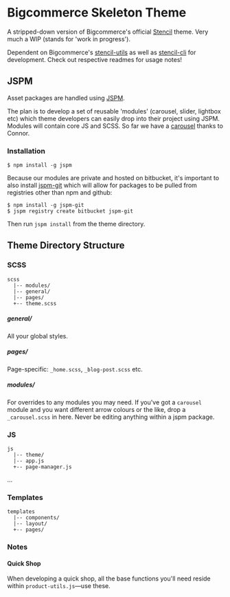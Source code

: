 
# Bigcommerce Skeleton Theme

A stripped-down version of Bigcommerce's official [Stencil](https://github.com/bigcommerce/stencil) theme. Very much a WIP (stands for 'work in progress').

Dependent on Bigcommerce's [stencil-utils](https://github.com/bigcommerce/stencil-utils) as well as [stencil-cli](https://github.com/bigcommerce/stencil-cli) for development. Check out respective readmes for usage notes!


## JSPM

Asset packages are handled using [JSPM](http://jspm.io/).

The plan is to develop a set of reusable 'modules' (carousel, slider, lightbox etc) which theme developers can easily drop into their project using JSPM. Modules will contain core JS and SCSS. So far we have a [carousel](https://bitbucket.org/pixelunion/bc-carousel) thanks to Connor.

### Installation

```
$ npm install -g jspm
```

Because our modules are private and hosted on bitbucket, it's important to also install [jspm-git](https://www.npmjs.com/package/jspm-git) which will allow for packages to be pulled from registries other than npm and github:

```
$ npm install -g jspm-git
$ jspm registry create bitbucket jspm-git
```

Then run `jspm install` from the theme directory.

## Theme Directory Structure

### SCSS
```
scss
  |-- modules/
  |-- general/
  |-- pages/
  +-- theme.scss

```

##### general/
All your global styles.

##### pages/
Page-specific: `_home.scss`, `_blog-post.scss` etc.

##### modules/
For overrides to any modules you may need. If you've got a `carousel` module and you want different arrow colours or the like, drop a `_carousel.scss` in here. Never be editing anything within a jspm package.

### JS
```
js
  |-- theme/
  |-- app.js
  +-- page-manager.js

```
...

### Templates
```
templates
  |-- components/
  |-- layout/
  +-- pages/

```

### Notes

#### Quick Shop
When developing a quick shop, all the base functions you'll need reside within `product-utils.js`—use these.


